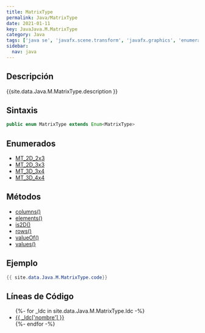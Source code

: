 ```yaml
---
title: MatrixType
permalink: Java/MatrixType
date: 2021-01-11
key: JavaJava.M.MatrixType
category: Java
tags: ['java se', 'javafx.scene.transform', 'javafx.graphics', 'enumerado java', 'JavaFX 8.0']
sidebar: 
  nav: java
---
```


## Descripción
{{site.data.Java.M.MatrixType.description }}

## Sintaxis
~~~java
public enum MatrixType extends Enum<MatrixType>
~~~

## Enumerados
* [MT_2D_2x3](/Java/MatrixType/MT_2D_2x3)
* [MT_2D_3x3](/Java/MatrixType/MT_2D_3x3)
* [MT_3D_3x4](/Java/MatrixType/MT_3D_3x4)
* [MT_3D_4x4](/Java/MatrixType/MT_3D_4x4)

## Métodos
* [columns()](/Java/MatrixType/columns)
* [elements()](/Java/MatrixType/elements)
* [is2D()](/Java/MatrixType/is2D)
* [rows()](/Java/MatrixType/rows)
* [valueOf()](/Java/MatrixType/valueOf)
* [values()](/Java/MatrixType/values)

## Ejemplo
~~~java
{{ site.data.Java.M.MatrixType.code}}
~~~

## Líneas de Código
<ul>
{%- for _ldc in site.data.Java.M.MatrixType.ldc -%}
   <li>
       <a href="{{_ldc['url'] }}">{{ _ldc['nombre'] }}</a>
   </li>
{%- endfor -%}
</ul>
